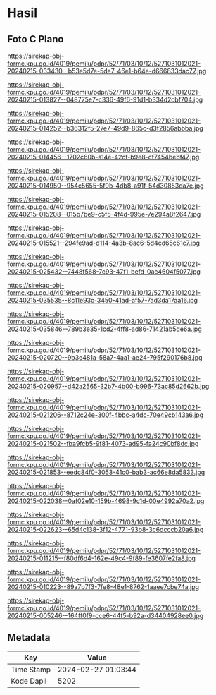 # Hasil

## Foto C Plano

https://sirekap-obj-formc.kpu.go.id/4019/pemilu/pdpr/52/71/03/10/12/5271031012021-20240215-033430--b53e5d7e-5de7-46e1-b64e-d666833dac77.jpg

https://sirekap-obj-formc.kpu.go.id/4019/pemilu/pdpr/52/71/03/10/12/5271031012021-20240215-013827--048775e7-c336-49f6-91d1-b334d2cbf704.jpg

https://sirekap-obj-formc.kpu.go.id/4019/pemilu/pdpr/52/71/03/10/12/5271031012021-20240215-014252--b36312f5-27e7-49d9-865c-d3f2856abbba.jpg

https://sirekap-obj-formc.kpu.go.id/4019/pemilu/pdpr/52/71/03/10/12/5271031012021-20240215-014456--1702c60b-a14e-42cf-b9e8-cf7454bebf47.jpg

https://sirekap-obj-formc.kpu.go.id/4019/pemilu/pdpr/52/71/03/10/12/5271031012021-20240215-014950--954c5655-5f0b-4db8-a91f-54d30853da7e.jpg

https://sirekap-obj-formc.kpu.go.id/4019/pemilu/pdpr/52/71/03/10/12/5271031012021-20240215-015208--015b7be9-c5f5-4f4d-995e-7e294a8f2647.jpg

https://sirekap-obj-formc.kpu.go.id/4019/pemilu/pdpr/52/71/03/10/12/5271031012021-20240215-015521--294fe9ad-d114-4a3b-8ac6-5d4cd65c61c7.jpg

https://sirekap-obj-formc.kpu.go.id/4019/pemilu/pdpr/52/71/03/10/12/5271031012021-20240215-025432--7448f568-7c93-47f1-befd-0ac4604f5077.jpg

https://sirekap-obj-formc.kpu.go.id/4019/pemilu/pdpr/52/71/03/10/12/5271031012021-20240215-035535--8c11e93c-3450-41ad-af57-7ad3da17aa16.jpg

https://sirekap-obj-formc.kpu.go.id/4019/pemilu/pdpr/52/71/03/10/12/5271031012021-20240215-035846--789b3e35-1cd2-4ff8-ad86-71421ab5de6a.jpg

https://sirekap-obj-formc.kpu.go.id/4019/pemilu/pdpr/52/71/03/10/12/5271031012021-20240215-020720--9b3e481a-58a7-4aa1-ae24-795f290176b8.jpg

https://sirekap-obj-formc.kpu.go.id/4019/pemilu/pdpr/52/71/03/10/12/5271031012021-20240215-020957--d42a2565-32b7-4b00-b996-73ac85d2662b.jpg

https://sirekap-obj-formc.kpu.go.id/4019/pemilu/pdpr/52/71/03/10/12/5271031012021-20240215-021206--8712c24e-300f-4bbc-a4dc-70e49cb143a6.jpg

https://sirekap-obj-formc.kpu.go.id/4019/pemilu/pdpr/52/71/03/10/12/5271031012021-20240215-021502--fba9fcb5-9f81-4073-ad95-fa24c90bf8dc.jpg

https://sirekap-obj-formc.kpu.go.id/4019/pemilu/pdpr/52/71/03/10/12/5271031012021-20240215-021853--eedc84f0-3053-41c0-bab3-ac66e8da5833.jpg

https://sirekap-obj-formc.kpu.go.id/4019/pemilu/pdpr/52/71/03/10/12/5271031012021-20240215-022038--0af02e10-159b-4698-9c1d-00e4992a70a2.jpg

https://sirekap-obj-formc.kpu.go.id/4019/pemilu/pdpr/52/71/03/10/12/5271031012021-20240215-022623--65d4c138-3f12-4771-93b8-3c6dcccb20a6.jpg

https://sirekap-obj-formc.kpu.go.id/4019/pemilu/pdpr/52/71/03/10/12/5271031012021-20240215-011215--f80df6d4-162e-49c4-9f89-fe3607fe2fa8.jpg

https://sirekap-obj-formc.kpu.go.id/4019/pemilu/pdpr/52/71/03/10/12/5271031012021-20240215-010223--89a7b7f3-7fe8-48e1-8762-1aaee7cbe74a.jpg

https://sirekap-obj-formc.kpu.go.id/4019/pemilu/pdpr/52/71/03/10/12/5271031012021-20240215-005246--164ff0f9-cce6-44f5-b92a-d34404928ee0.jpg


## Metadata

| Key        | Value               |
| ---------- | ------------------- |
| Time Stamp | 2024-02-27 01:03:44 |
| Kode Dapil | 5202                |



